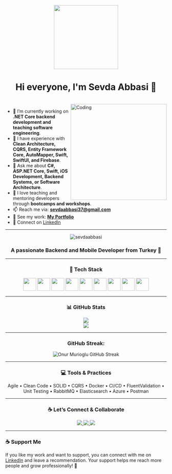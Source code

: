 <p align="center">
 <img src="https://media.giphy.com/media/hvRJCLFzcasrR4ia7z/giphy.gif" height="200" />  
</p>

<h1 align="center">Hi everyone, I'm Sevda Abbasi 👋</h1>

<br>

<img align="right" alt="Coding" width="300" src="https://media.giphy.com/media/LMcB8XospGZO8UQq87/giphy.gif" />

- 🔭 I’m currently working on **.NET Core backend development and teaching software engineering**.
- 🚀 I have experience with **Clean Architecture, CQRS, Entity Framework Core, AutoMapper, Swift, SwiftUI, and Firebase**.
- 💬 Ask me about **C#, ASP.NET Core, Swift, iOS Development, Backend Systems, or Software Architecture**.
- 🧠 I love teaching and mentoring developers through **bootcamps and workshops**.
- 📫 Reach me via: **[sevdaabbasi37@gmail.com](mailto:sevdaabbasi37@gmail.com)**
- 💼 See my work: **[My Portfolio](https://sevdaabbasi.github.io/myPortfolio/)**
- 🔗 Connect on [LinkedIn](https://www.linkedin.com/in/sevda-abbasi-4b00271b9/)

---

<p align="center">
  <img src="https://github-profile-trophy.vercel.app/?username=sevdaabbasi&theme=algolia" alt="sevdaabbasi" />
</p>

<h3 align="center">A passionate Backend and Mobile Developer from Turkey 🚀</h3>

---

<h3 align="center">🚀 Tech Stack</h3>
<p align="center">
  <img src="https://cdn.jsdelivr.net/gh/devicons/devicon/icons/csharp/csharp-original.svg" width="40" height="40"/>
  <img src="https://cdn.jsdelivr.net/gh/devicons/devicon/icons/dot-net/dot-net-original.svg" width="40" height="40"/>
  <img src="https://cdn.jsdelivr.net/gh/devicons/devicon/icons/swift/swift-original.svg" width="40" height="40"/>
  <img src="https://cdn.jsdelivr.net/gh/devicons/devicon/icons/javascript/javascript-original.svg" width="40" height="40"/>
  <img src="https://cdn.jsdelivr.net/gh/devicons/devicon/icons/python/python-original.svg" width="40" height="40"/>
  <img src="https://cdn.jsdelivr.net/gh/devicons/devicon/icons/postgresql/postgresql-original.svg" width="40" height="40"/>
  <img src="https://cdn.jsdelivr.net/gh/devicons/devicon/icons/docker/docker-original-wordmark.svg" width="40" height="40"/>
  <img src="https://cdn.jsdelivr.net/gh/devicons/devicon/icons/git/git-original.svg" width="40" height="40"/>
  <img src="https://cdn.jsdelivr.net/gh/devicons/devicon/icons/react/react-original.svg" width="40" height="40"/>
</p>

---

<h3 align="center">📊 GitHub Stats</h3>
<p align="center">
  <img src="https://github-readme-stats.vercel.app/api?username=sevdaabbasi&show_icons=true&theme=tokyonight" />
  <br/>
  <img src="https://github-readme-stats.vercel.app/api/top-langs/?username=sevdaabbasi&layout=compact&theme=tokyonight" />
</p>

---

<h3 align="center">GitHub Streak:</h3>
<p align="center">
  <img src="https://github-readme-streak-stats.herokuapp.com/?user=onurmurioglu&theme=radical" alt="Onur Murioglu GitHub Streak" />
</p>

---

<h3 align="center">💻 Tools & Practices</h3>
<p align="center">
  Agile • Clean Code • SOLID • CQRS • Docker • CI/CD • FluentValidation • Unit Testing • RabbitMQ • Elasticsearch • Azure • Postman
</p>

---

<h3 align="center">☕ Let’s Connect & Collaborate</h3>
<p align="center">
  <a href="https://www.linkedin.com/in/sevda-abbasi-4b00271b9/" target="blank">
    <img src="https://img.shields.io/badge/LinkedIn-Connect-blue?style=for-the-badge&logo=linkedin" />
  </a>
  <a href="mailto:sevdaabbasi37@gmail.com">
    <img src="https://img.shields.io/badge/Gmail-Email%20Me-red?style=for-the-badge&logo=gmail&logoColor=white" />
  </a>
  <a href="https://sevdaabbasi.github.io/myPortfolio/" target="_blank">
    <img src="https://img.shields.io/badge/Portfolio-My%20Work-blueviolet?style=for-the-badge&logo=google-chrome" />
  </a>
</p>

---

### ☕ Support Me

If you like my work and want to support, you can connect with me on [LinkedIn](https://www.linkedin.com/in/sevda-abbasi-4b00271b9/) and leave a recommendation. Your support helps me reach more people and grow professionally! 🚀
